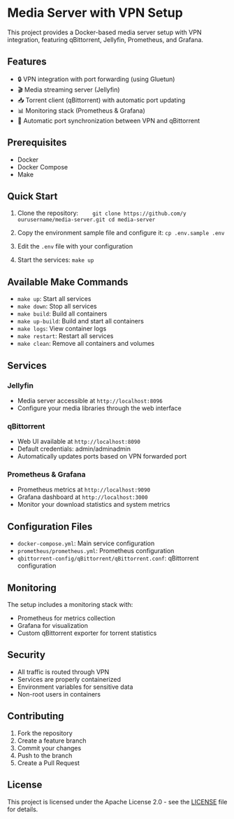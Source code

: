 # Media Server with VPN Setup

This project provides a Docker-based media server setup with VPN integration, featuring qBittorrent, Jellyfin, Prometheus, and Grafana.

## Features

- 🔒 VPN integration with port forwarding (using Gluetun)
- 🎬 Media streaming server (Jellyfin)
- 📥 Torrent client (qBittorrent) with automatic port updating
- 📊 Monitoring stack (Prometheus & Grafana)
- 🔄 Automatic port synchronization between VPN and qBittorrent

## Prerequisites

- Docker
- Docker Compose
- Make

## Quick Start

1. Clone the repository:
`    git clone https://github.com/y ourusername/media-server.git
    cd media-server`

2. Copy the environment sample file and configure it: `cp .env.sample .env`
3. Edit the `.env` file with your configuration
4. Start the services: `make up`
## Available Make Commands

- `make up`: Start all services
- `make down`: Stop all services
- `make build`: Build all containers
- `make up-build`: Build and start all containers
- `make logs`: View container logs
- `make restart`: Restart all services
- `make clean`: Remove all containers and volumes

## Services

### Jellyfin
- Media server accessible at `http://localhost:8096`
- Configure your media libraries through the web interface

### qBittorrent
- Web UI available at `http://localhost:8090`
- Default credentials: admin/adminadmin
- Automatically updates ports based on VPN forwarded port

### Prometheus & Grafana
- Prometheus metrics at `http://localhost:9090`
- Grafana dashboard at `http://localhost:3000`
- Monitor your download statistics and system metrics

## Configuration Files

- `docker-compose.yml`: Main service configuration
- `prometheus/prometheus.yml`: Prometheus configuration
- `qbittorrent-config/qBittorrent/qBittorrent.conf`: qBittorrent configuration

## Monitoring

The setup includes a monitoring stack with:
- Prometheus for metrics collection
- Grafana for visualization
- Custom qBittorrent exporter for torrent statistics

## Security

- All traffic is routed through VPN
- Services are properly containerized
- Environment variables for sensitive data
- Non-root users in containers

## Contributing

1. Fork the repository
2. Create a feature branch
3. Commit your changes
4. Push to the branch
5. Create a Pull Request

## License

This project is licensed under the Apache License 2.0 - see the [LICENSE](LICENSE) file for details.